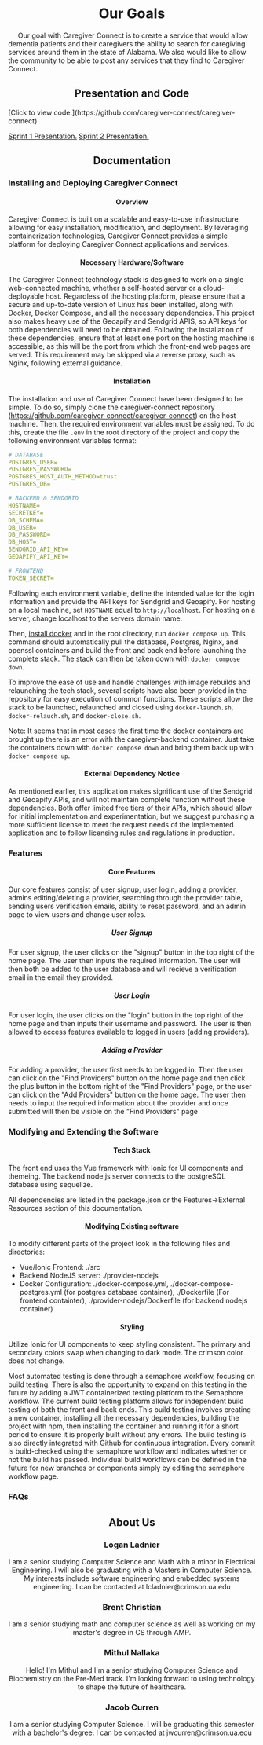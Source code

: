 
<h1 align="center">Our Goals</h1>
&nbsp;&nbsp;&nbsp;&nbsp; Our goal with Caregiver Connect is to create a service that would allow dementia patients and their caregivers the ability to search for caregiving services around them in the state of Alabama. We also would like to allow the community 
to be able to post any services that they find to Caregiver Connect.


<h2 align="center">Presentation and Code</h2>
[Click to view code.](https://github.com/caregiver-connect/caregiver-connect)

[Sprint 1 Presentation.](https://docs.google.com/presentation/d/1_thqBdY25fl19qdwpz-_1uIeUIzq8nOBMN4Q-_7fEos/edit?usp=sharing)
[Sprint 2 Presentation.](https://docs.google.com/presentation/d/1YA5GQ_Ipm-DqST1Csk8MmjwrnBMqo-BcD-LRmM81E3c/edit?usp=sharing)


<h2 align="center">Documentation</h2>
<h3>Installing and Deploying Caregiver Connect</h3>
<h4 align ="center">Overview</h4>
Caregiver Connect is built on a scalable and easy-to-use infrastructure, allowing for easy installation, modification, and deployment. By leveraging containerization technologies, Caregiver Connect provides a simple platform for deploying Caregiver Connect applications and services.
<h4 align ="center">Necessary Hardware/Software</h4>
The Caregiver Connect technology stack is designed to work on a single web-connected machine, whether a self-hosted server or a cloud-deployable host. Regardless of the hosting platform, please ensure that a secure and up-to-date version of Linux has been installed, along with Docker, Docker Compose, and all the necessary dependencies. This project also makes heavy use of the Geoapify and Sendgrid APIS, so API keys for both dependencies will need to be obtained. Following the installation of these dependencies, ensure that at least one port on the hosting machine is accessible, as this will be the port from which the front-end web pages are served. This requirement may be skipped via a reverse proxy, such as Nginx, following external guidance.

<h4 align ="center">Installation</h4>

The installation and use of Caregiver Connect have been designed to be simple. To do so, simply clone the caregiver-connect repository (https://github.com/caregiver-connect/caregiver-connect) on the host machine.
Then, the required environment variables must be assigned. To do this, create the file `.env` in the root directory of the project and copy the following environment variables format:

```yaml
# DATABASE
POSTGRES_USER=
POSTGRES_PASSWORD=
POSTGRES_HOST_AUTH_METHOD=trust
POSTGRES_DB=

# BACKEND & SENDGRID
HOSTNAME=
SECRETKEY=
DB_SCHEMA=
DB_USER=
DB_PASSWORD=
DB_HOST=
SENDGRID_API_KEY=
GEOAPIFY_API_KEY=

# FRONTEND
TOKEN_SECRET=
```

Following each environment variable, define the intended value for the login information and provide the API keys for Sendgrid and Geoapify. For hosting on a local machine, set `HOSTNAME` equal to `http://localhost`. For hosting on a server, change localhost to the servers domain name.

Then, [install docker](https://docs.docker.com/get-docker/) and in the root directory, run `docker compose up`. This command should automatically pull the database, Postgres, Nginx, and openssl containers and build the front and back end before launching the complete stack. The stack can then be taken down with `docker compose down`.

To improve the ease of use and handle challenges with image rebuilds and relaunching the tech stack, several scripts have also been provided in the repository for easy execution of common functions. These scripts allow the stack to be launched, relaunched and closed using `docker-launch.sh`, `docker-relauch.sh`, and `docker-close.sh`.

Note: It seems that in most cases the first time the docker containers are brought up there is an error with the caregiver-backend container. Just take the containers down with `docker compose down` and bring them back up with `docker compose up`.

<h4 align ="center">External Dependency Notice</h4>
As mentioned earlier, this application makes significant use of the Sendgrid and Geoapify APIs, and will not maintain complete function without these dependencies. Both offer limited free tiers of their APIs, which should allow for initial implementation and experimentation, but we suggest purchasing a more sufficient license to meet the request needs of the implemented application and to follow licensing rules and regulations in production.
  
<h3>Features</h3>
<h4 align ="center">Core Features</h4>
<p> Our core features consist of user signup, user login, adding a provider, admins editing/deleting a provider, searching through the provider table, sending users verification emails, ability to reset password, and an admin page to view users and change user roles.</p>
<h5 align ="center">User Signup</h5>
<p>For user signup, the user clicks on the "signup" button in the top right of the home page. The user then inputs the required information. The user will then both be added to the user database and will recieve a verification email in the email they provided.</p>
<h5 align ="center">User Login</h5>
<p>For user login, the user clicks on the "login" button in the top right of the home page and then inputs their username and password. The user is then allowed to access features available to logged in users (adding providers).</p>
<h5 align ="center">Adding a Provider</h5>
<p>For adding a provider, the user first needs to be logged in. Then the user can click on the "Find Providers" button on the home page and then click the plus button in the bottom right of the "Find Providers" page, or the user can click on the "Add Providers" button on the home page. The user then needs to input the required information about the provider and once submitted will then be visible on the "Find Providers" page</p>

<h3>Modifying and Extending the Software</h3>
<h4 align="center">Tech Stack</h4>
<p>The front end uses the Vue framework with Ionic for UI components and themeing. The backend node.js server connects to the postgreSQL database using sequelize.</p>
<p>All dependencies are listed in the package.json or the Features->External Resources section of this documentation.</p>

<h4 align="center">Modifying Existing software</h4>
<p>To modify different parts of the project look in the following files and directories:</p>
<ul>
  <li>Vue/Ionic Frontend: ./src</li>
  <li>Backend NodeJS server: ./provider-nodejs</li>
  <li>Docker Configuration: ./docker-compose.yml, ./docker-compose-postgres.yml (for postgres database container), ./Dockerfile (For frontend containter), ./provider-nodejs/Dockerfile (for backend nodejs container)</li>
</ul>

<h4 align="center">Styling</h4>
<p>Utilize Ionic for UI components to keep styling consistent. The primary and secondary colors swap when changing to dark mode. The crimson color does not change.</p>

<P>Most automated testing is done through a semaphore workflow, focusing on build testing. There is also the opportunity to expand on this testing in the future by adding a JWT containerized testing platform to the Semaphore workflow. The current build testing platform allows for independent build testing of both the front and back ends. This build testing involves creating a new container, installing all the necessary dependencies, building the project with npm, then installing the container and running it for a short period to ensure it is properly built without any errors. The build testing is also directly integrated with Github for continuous integration. Every commit is build-checked using the semaphore workflow and indicates whether or not the build has passed. Individual build workflows can be defined in the future for new branches or components simply by editing the semaphore workflow page.</P>


<h3>FAQs</h3>


<h2 align="center">About Us</h2>

<h3 align="center">Logan Ladnier</h3>
<p align="center">I am a senior studying Computer Science and Math with a minor in Electrical Engineering. I will also be graduating with a Masters in Computer Science. My interests include software engineering and embedded systems engineering. I can be contacted at lcladnier@crimson.ua.edu</p>

<h3 align="center">Brent Christian</h3>
<p align="center">I am a senior studying math and computer science as well as working on my master's degree in CS through AMP.</p>

<h3 align="center">Mithul Nallaka</h3>
<p align="center">Hello! I'm Mithul and I'm a senior studying Computer Science and Biochemistry on the Pre-Med track. I'm looking forward to using technology to shape the future of healthcare.</p>

<h3 align="center">Jacob Curren</h3>
<p align="center">I am a senior studying Computer Science. I will be graduating this semester with a bachelor's degree. I can be contacted at jwcurren@crimson.ua.edu</p>
